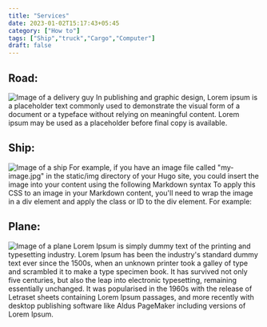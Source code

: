 ```yaml
---
title: "Services"
date: 2023-01-02T15:17:43+05:45
category: ["How to"]
tags: ["Ship","truck","Cargo","Computer"]
draft: false
---
```

##  Road:
![Image of a delivery guy](/pic/1.jpg)
In publishing and graphic design, Lorem ipsum is a placeholder text commonly used to demonstrate the visual form of a document or a typeface without relying on meaningful content. Lorem ipsum may be used as a placeholder before final copy is available.

## Ship:
![Image of a ship](/pic/2.jpg)
For example, if you have an image file called "my-image.jpg" in the static/img directory of your Hugo site, you could insert the image into your content using the following Markdown syntax To apply this CSS to an image in your Markdown content, you'll need to wrap the image in a div element and apply the class or ID to the div element. For example:

## Plane:
![Image of a plane](/pic/3.jpg)
Lorem Ipsum is simply dummy text of the printing and typesetting industry. Lorem Ipsum has been the industry's standard dummy text ever since the 1500s, when an unknown printer took a galley of type and scrambled it to make a type specimen book. It has survived not only five centuries, but also the leap into electronic typesetting, remaining essentially unchanged. It was popularised in the 1960s with the release of Letraset sheets containing Lorem Ipsum passages, and more recently with desktop publishing software like Aldus PageMaker including versions of Lorem Ipsum.

